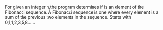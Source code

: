 For given an integer n,the program determines if is an element of the Fibonacci sequence. 
A Fibonacci sequence is one where every element is a sum of the previous two elements in the sequence.
Starts with 0,1,1,2,3,5,8......
